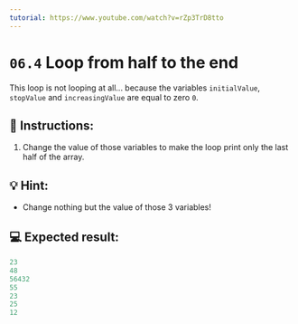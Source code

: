 ```yaml
---
tutorial: https://www.youtube.com/watch?v=rZp3TrD8tto
---
```


# `06.4` Loop from half to the end

This loop is not looping at all... because the variables `initialValue`, `stopValue` and `increasingValue` are equal to zero `0`.

## 📝 Instructions:

1. Change the value of those variables to make the loop print only the last half of the array.

## 💡 Hint:

+ Change nothing but the value of those 3 variables!

## 💻 Expected result:

```js
23
48
56432
55
23
25
12
```
